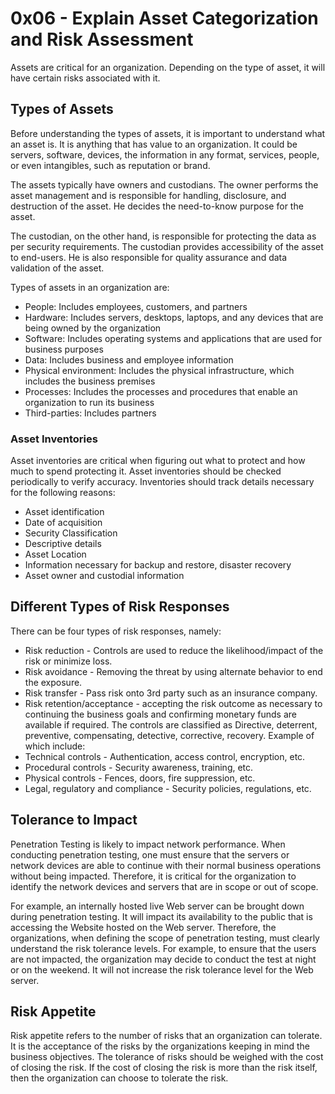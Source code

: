 # 0x06 - Explain Asset Categorization and Risk Assessment

Assets are critical for an organization. Depending on the type of asset, it will have certain risks associated with it.

## Types of Assets

Before understanding the types of assets, it is important to understand what an asset is. It is anything that has value to an organization. It could be servers, software, devices, the information in any format, services, people, or even intangibles, such as reputation or brand.

The assets typically have owners and custodians. The owner performs the asset management and is responsible for handling, disclosure, and destruction of the asset. He decides the need-to-know purpose for the asset.

The custodian, on the other hand, is responsible for protecting the data as per security requirements. The custodian provides accessibility of the asset to end-users. He is also responsible for quality assurance and data validation of the asset.

Types of assets in an organization are:
* People: Includes employees, customers, and partners
* Hardware: Includes servers, desktops, laptops, and any devices that are being owned by the organization
* Software: Includes operating systems and applications that are used for business purposes
* Data: Includes business and employee information
* Physical environment: Includes the physical infrastructure, which includes the business premises
* Processes: Includes the processes and procedures that enable an organization to run its business
* Third-parties: Includes partners

### Asset Inventories

Asset inventories are critical when figuring out what to protect and how much to spend protecting it. Asset inventories should be checked periodically to verify accuracy. Inventories should track details necessary for the following reasons:

* Asset identification
* Date of acquisition
* Security Classification
* Descriptive details
* Asset Location
* Information necessary for backup and restore, disaster recovery
* Asset owner and custodial information

## Different Types of Risk Responses

There can be four types of risk responses, namely:
* Risk reduction - Controls are used to reduce the likelihood/impact of the risk or minimize loss.
* Risk avoidance - Removing the threat by using alternate behavior to end the exposure.
* Risk transfer - Pass risk onto 3rd party such as an insurance company.
* Risk retention/acceptance - accepting the risk outcome as necessary to continuing the business goals and confirming monetary funds are available if required.
The controls are classified as Directive, deterrent, preventive, compensating, detective, corrective, recovery. Example of which include:
* Technical controls - Authentication, access control, encryption, etc.
* Procedural controls - Security awareness, training, etc.
* Physical controls - Fences, doors, fire suppression, etc.
* Legal, regulatory and compliance - Security policies, regulations, etc.

## Tolerance to Impact

Penetration Testing is likely to impact network performance. When conducting penetration testing, one must ensure that the servers or network devices are able to continue with their normal business operations without being impacted. Therefore, it is critical for the organization to identify the network devices and servers that are in scope or out of scope.

For example, an internally hosted live Web server can be brought down during penetration testing. It will impact its availability to the public that is accessing the Website hosted on the Web server. Therefore, the organizations, when defining the scope of penetration testing, must clearly understand the risk tolerance levels. For example, to ensure that the users are not impacted, the organization may decide to conduct the test at night or on the weekend. It will not increase the risk tolerance level for the Web server.

## Risk Appetite

Risk appetite refers to the number of risks that an organization can tolerate. It is the acceptance of the risks by the organizations keeping in mind the business objectives. The tolerance of risks should be weighed with the cost of closing the risk. If the cost of closing the risk is more than the risk itself, then the organization can choose to tolerate the risk.
